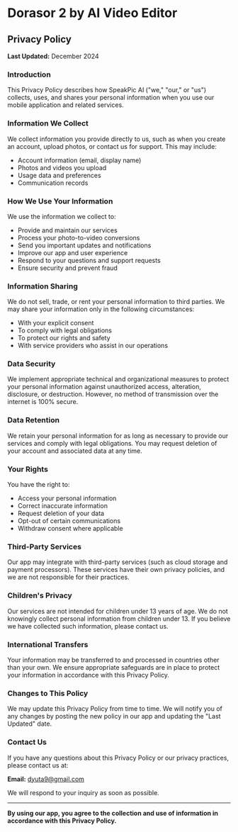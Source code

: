 # Dorasor 2 by AI Video Editor

## Privacy Policy

**Last Updated:** December 2024

### Introduction
This Privacy Policy describes how SpeakPic AI ("we," "our," or "us") collects, uses, and shares your personal information when you use our mobile application and related services.

### Information We Collect
We collect information you provide directly to us, such as when you create an account, upload photos, or contact us for support. This may include:
- Account information (email, display name)
- Photos and videos you upload
- Usage data and preferences
- Communication records

### How We Use Your Information
We use the information we collect to:
- Provide and maintain our services
- Process your photo-to-video conversions
- Send you important updates and notifications
- Improve our app and user experience
- Respond to your questions and support requests
- Ensure security and prevent fraud

### Information Sharing
We do not sell, trade, or rent your personal information to third parties. We may share your information only in the following circumstances:
- With your explicit consent
- To comply with legal obligations
- To protect our rights and safety
- With service providers who assist in our operations

### Data Security
We implement appropriate technical and organizational measures to protect your personal information against unauthorized access, alteration, disclosure, or destruction. However, no method of transmission over the internet is 100% secure.

### Data Retention
We retain your personal information for as long as necessary to provide our services and comply with legal obligations. You may request deletion of your account and associated data at any time.

### Your Rights
You have the right to:
- Access your personal information
- Correct inaccurate information
- Request deletion of your data
- Opt-out of certain communications
- Withdraw consent where applicable

### Third-Party Services
Our app may integrate with third-party services (such as cloud storage and payment processors). These services have their own privacy policies, and we are not responsible for their practices.

### Children's Privacy
Our services are not intended for children under 13 years of age. We do not knowingly collect personal information from children under 13. If you believe we have collected such information, please contact us.

### International Transfers
Your information may be transferred to and processed in countries other than your own. We ensure appropriate safeguards are in place to protect your information in accordance with this Privacy Policy.

### Changes to This Policy
We may update this Privacy Policy from time to time. We will notify you of any changes by posting the new policy in our app and updating the "Last Updated" date.

### Contact Us
If you have any questions about this Privacy Policy or our privacy practices, please contact us at:

**Email:** dyuta9@gmail.com

We will respond to your inquiry as soon as possible.

---

**By using our app, you agree to the collection and use of information in accordance with this Privacy Policy.**
